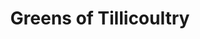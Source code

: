 ---
title: "Greens of Tillicoultry"
url: /tillicoultry/greens-of-tillicoultry/
shop: Lebensmittel
---
